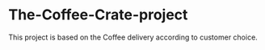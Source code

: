 # The-Coffee-Crate-project
This project is based on the Coffee delivery according to customer choice.
